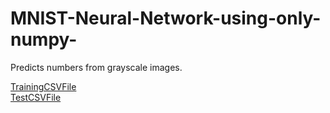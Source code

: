 # MNIST-Neural-Network-using-only-numpy-
Predicts numbers from grayscale images.

[TrainingCSVFile](https://drive.google.com/file/d/1-yv8SQjYjvZ2gKakCluDdXKWDC2j7aeI/view?usp=drive_link)
<br>
[TestCSVFile](https://drive.google.com/file/d/1WiodhNyY6xcuiLbtnq0WZU0tr5Sjh229/view?usp=drive_link)
